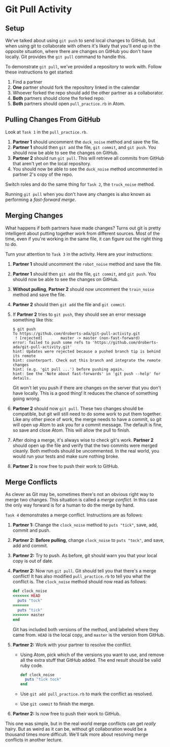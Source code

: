 # Git Pull Activity

## Setup

We've talked about using `git push` to send local changes to GitHub, but when using git to collaborate with others it's likely that you'll end up in the opposite situation, where there are changes on GitHub you don't have locally. Git provides the `git pull` command to handle this.

To demonstrate `git pull`, we've provided a repository to work with. Follow these instructions to get started:

1. Find a partner
1. **One** partner should fork the repository linked in the calendar
1. Whoever forked the repo should add the other partner as a collaborator.
1. **Both** partners should clone the forked repo.
1. **Both** partners should open `pull_practice.rb` in Atom.

## Pulling Changes From GitHub

Look at `Task 1` in the `pull_practice.rb`.

1. **Partner 1** should uncomment the `duck_noise` method and save the file.
1. **Partner 1** should then `git add` the file, `git commit`, and `git push`. You should now be able to see the changes on GitHub.
1. **Partner 2** should run `git pull`. This will retrieve all commits from GitHub that aren't yet on the local repository.
1. You should now be able to see the `duck_noise` method uncommented in partner 2's copy of the repo.

Switch roles and do the same thing for `Task 2`, the `truck_noise` method.

Running `git pull` when you don't have any changes is also known as performing a _fast-forward merge_.

## Merging Changes

What happens if both partners have made changes? Turns out git is pretty intelligent about putting together work from different sources. Most of the time, even if you're working in the same file, it can figure out the right thing to do.

Turn your attention to `Task 3` in the activity. Here are your instructions:

1. **Partner 1** should uncomment the `robot_noise` method and save the file.
1. **Partner 1** should then `git add` the file, `git commit`, and `git push`. You should now be able to see the changes on GitHub.
1. **Without pulling**, **Partner 2** should now uncomment the `train_noise` method and save the file.
1. **Partner 2** should then `git add` the file and `git commit`.
1. If **Partner 2** tries to `git push`, they should see an error message something like this:

    ```
    $ git push
    To https://github.com/droberts-ada/git-pull-activity.git
     ! [rejected]        master -> master (non-fast-forward)
    error: failed to push some refs to 'https://github.com/droberts-ada/git-pull-activity.git'
    hint: Updates were rejected because a pushed branch tip is behind its remote
    hint: counterpart. Check out this branch and integrate the remote changes
    hint: (e.g. 'git pull ...') before pushing again.
    hint: See the 'Note about fast-forwards' in 'git push --help' for details.
    ```

    Git won't let you push if there are changes on the server that you don't have locally. This is a good thing! It reduces the chance of something going wrong.
1. **Partner 2** should now `git pull`. These two changes should be compatible, but git will still need to do some work to put them together. Like any other piece of work, the merge needs to have a commit, so git will open up Atom to ask you for a commit message. The default is fine, so save and close Atom. This will allow the pull to finish.
1. After doing a merge, it's always wise to check git's work. **Partner 2** should open up the file and verify that the two commits were merged cleanly. Both methods should be uncommented. In the real world, you would run your tests and make sure nothing broke.
1. **Partner 2** is now free to push their work to GitHub.

## Merge Conflicts

As clever as Git may be, sometimes there's not an obvious right way to merge two changes. This situation is called a _merge conflict_. In this case the only way forward is for a human to do the merge by hand.

`Task 4` demonstrates a merge conflict. Instructions are as follows:

1. **Partner 1:** Change the `clock_noise` method to `puts "tick"`, save, add, commit and push.
1. **Partner 2:** **Before pulling**, change `clock_noise` to `puts "tock"`, and save, add and commit.
1. **Partner 2:** Try to push. As before, git should warn you that your local copy is out of date.
1. **Partner 2:** Now run `git pull`. Git should tell you that there's a merge conflict! It has also modified `pull_practice.rb` to tell you what the conflict is. The `clock_noise` method should now read as follows:

    ```ruby
    def clock_noise
    <<<<<<< HEAD
      puts "tock"
    =======
      puts "tick"
    >>>>>>> master
    end
    ```

    Git has included both versions of the method, and labeled where they came from. `HEAD` is the local copy, and `master` is the version from GitHub.
1. **Partner 2:** Work with your partner to resolve the conflict.
    - Using Atom, pick which of the versions you want to use, and remove all the extra stuff that GitHub added. The end result should be valid ruby code.

      ```ruby
      def clock_noise
        puts "tick tock"
      end
      ```

    - Use `git add pull_practice.rb` to mark the conflict as resolved.
    - Use `git commit` to finish the merge.
1. **Partner 2:** Is now free to push their work to GitHub.

This one was simple, but in the real world merge conflicts can get _really_ hairy. But as weird as it can be, without git collaboration would be a thousand times more difficult. We'll talk more about resolving merge conflicts in another lecture.

